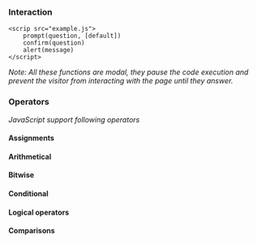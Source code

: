 ### Interaction
    <scrip src="example.js">
        prompt(question, [default])
        confirm(question)
        alert(message)
    </script>

<i>Note: All these functions are modal, they pause the code execution and prevent the visitor from interacting with the page until they answer.</i>

### Operators
<i>JavaScript support following operators</i>

#### Assignments
#### Arithmetical
#### Bitwise
#### Conditional
#### Logical operators
#### Comparisons
